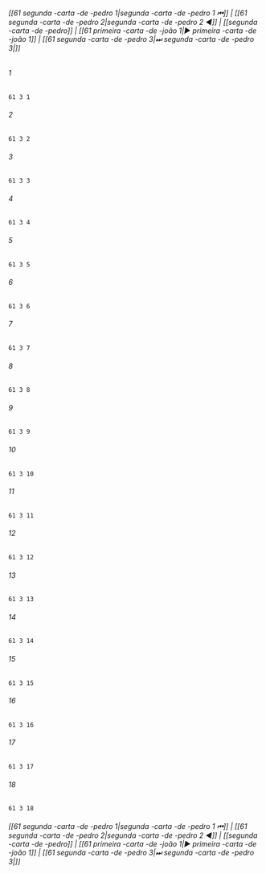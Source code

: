 
###### [[61 segunda -carta -de -pedro 1|segunda -carta -de -pedro 1 ⏮]] | [[61 segunda -carta -de -pedro 2|segunda -carta -de -pedro 2 ◀]] | [[segunda -carta -de -pedro]] | [[61 primeira -carta -de -joão 1|▶ primeira -carta -de -joão 1]] | [[61 segunda -carta -de -pedro 3|⏭ segunda -carta -de -pedro 3|]]

###### 1
``` verse
61 3 1 
```
###### 2
``` verse
61 3 2 
```
###### 3
``` verse
61 3 3 
```
###### 4
``` verse
61 3 4 
```
###### 5
``` verse
61 3 5 
```
###### 6
``` verse
61 3 6 
```
###### 7
``` verse
61 3 7 
```
###### 8
``` verse
61 3 8 
```
###### 9
``` verse
61 3 9 
```
###### 10
``` verse
61 3 10 
```
###### 11
``` verse
61 3 11 
```
###### 12
``` verse
61 3 12 
```
###### 13
``` verse
61 3 13 
```
###### 14
``` verse
61 3 14 
```
###### 15
``` verse
61 3 15 
```
###### 16
``` verse
61 3 16 
```
###### 17
``` verse
61 3 17 
```
###### 18
``` verse
61 3 18 
```

###### [[61 segunda -carta -de -pedro 1|segunda -carta -de -pedro 1 ⏮]] | [[61 segunda -carta -de -pedro 2|segunda -carta -de -pedro 2 ◀]] | [[segunda -carta -de -pedro]] | [[61 primeira -carta -de -joão 1|▶ primeira -carta -de -joão 1]] | [[61 segunda -carta -de -pedro 3|⏭ segunda -carta -de -pedro 3|]]

